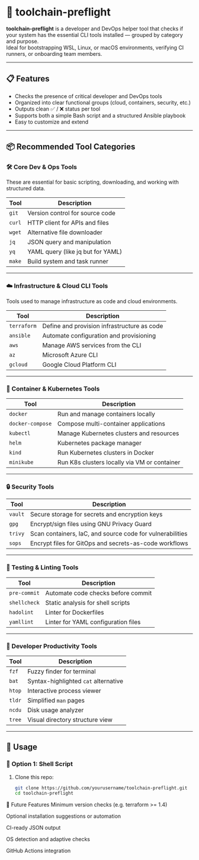 # 🛫 toolchain-preflight

**toolchain-preflight** is a developer and DevOps helper tool that checks if your system has the essential CLI tools installed — grouped by category and purpose.  
Ideal for bootstrapping WSL, Linux, or macOS environments, verifying CI runners, or onboarding team members.

---

## 📋 Features

- Checks the presence of critical developer and DevOps tools
- Organized into clear functional groups (cloud, containers, security, etc.)
- Outputs clean ✅ / ❌ status per tool
- Supports both a simple Bash script and a structured Ansible playbook
- Easy to customize and extend

---

## 📦 Recommended Tool Categories

### 🛠️ Core Dev & Ops Tools
These are essential for basic scripting, downloading, and working with structured data.

| Tool    | Description                             |
|---------|-----------------------------------------|
| `git`   | Version control for source code         |
| `curl`  | HTTP client for APIs and files          |
| `wget`  | Alternative file downloader             |
| `jq`    | JSON query and manipulation             |
| `yq`    | YAML query (like jq but for YAML)       |
| `make`  | Build system and task runner            |

---

### ☁️ Infrastructure & Cloud CLI Tools
Tools used to manage infrastructure as code and cloud environments.

| Tool        | Description                                   |
|-------------|-----------------------------------------------|
| `terraform` | Define and provision infrastructure as code   |
| `ansible`   | Automate configuration and provisioning       |
| `aws`       | Manage AWS services from the CLI              |
| `az`        | Microsoft Azure CLI                           |
| `gcloud`    | Google Cloud Platform CLI                     |

---

### 🐳 Container & Kubernetes Tools

| Tool             | Description                                 |
|------------------|---------------------------------------------|
| `docker`         | Run and manage containers locally           |
| `docker-compose` | Compose multi-container applications        |
| `kubectl`        | Manage Kubernetes clusters and resources    |
| `helm`           | Kubernetes package manager                  |
| `kind`           | Run Kubernetes clusters in Docker           |
| `minikube`       | Run K8s clusters locally via VM or container|

---

### 🔒 Security Tools

| Tool    | Description                                          |
|---------|------------------------------------------------------|
| `vault` | Secure storage for secrets and encryption keys       |
| `gpg`   | Encrypt/sign files using GNU Privacy Guard           |
| `trivy` | Scan containers, IaC, and source code for vulnerabilities |
| `sops`  | Encrypt files for GitOps and secrets-as-code workflows |

---

### 🧪 Testing & Linting Tools

| Tool        | Description                          |
|-------------|--------------------------------------|
| `pre-commit`| Automate code checks before commit   |
| `shellcheck`| Static analysis for shell scripts    |
| `hadolint`  | Linter for Dockerfiles               |
| `yamllint`  | Linter for YAML configuration files  |

---

### 🔧 Developer Productivity Tools

| Tool   | Description                          |
|--------|--------------------------------------|
| `fzf`  | Fuzzy finder for terminal            |
| `bat`  | Syntax-highlighted `cat` alternative |
| `htop` | Interactive process viewer           |
| `tldr` | Simplified `man` pages               |
| `ncdu` | Disk usage analyzer                  |
| `tree` | Visual directory structure view      |

---

## 🚀 Usage

### 🔁 Option 1: Shell Script

1. Clone this repo:
   ```bash
   git clone https://github.com/yourusername/toolchain-preflight.git
   cd toolchain-preflight


📌 Future Features
 Minimum version checks (e.g. terraform >= 1.4)

 Optional installation suggestions or automation

 CI-ready JSON output

 OS detection and adaptive checks

 GitHub Actions integration